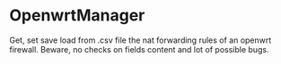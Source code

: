 # OpenwrtManager
Get, set save load from .csv file the nat forwarding rules of an openwrt firewall. 
Beware, no checks on fields content and lot of possible bugs.
